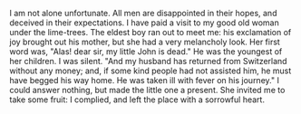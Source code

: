 I am not alone unfortunate. All men are disappointed in their hopes, and deceived in their expectations. I have paid a visit to my good old woman under the lime-trees. The eldest boy ran out to meet me: his exclamation of joy brought out his mother, but she had a very melancholy look. Her first word was, "Alas! dear sir, my little John is dead." He was the youngest of her children. I was silent. "And my husband has returned from Switzerland without any money; and, if some kind people had not assisted him, he must have begged his way home. He was taken ill with fever on his journey." I could answer nothing, but made the little one a present. She invited me to take some fruit: I complied, and left the place with a sorrowful heart.
